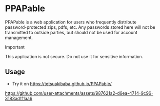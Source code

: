 # PPAPable
PPAPable is a web application for users who frequently distribute password-protected zips, pdfs, etc. Any passwords stored here will not be transmitted to outside parties, but should not be used for account management.

> [!IMPORTANT] 
> This application is not secure. Do not use it for sensitive information. 

## Usage
  * Try it on https://tetsuakibaba.github.io/PPAPable/

https://github.com/user-attachments/assets/987621a2-d6ea-4714-9c96-3183ad1f1aa6

